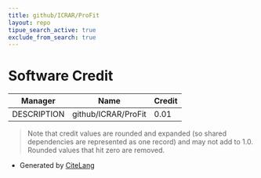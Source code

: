 ```yaml
---
title: github/ICRAR/ProFit
layout: repo
tipue_search_active: true
exclude_from_search: true
---
```

# Software Credit

|Manager|Name|Credit|
|-------|----|------|
|DESCRIPTION|github/ICRAR/ProFit|0.01|


> Note that credit values are rounded and expanded (so shared dependencies are represented as one record) and may not add to 1.0. Rounded values that hit zero are removed.


- Generated by [CiteLang](https://github.com/vsoch/citelang)
